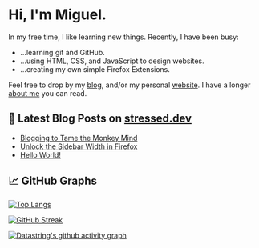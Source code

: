 # Hi, I'm Miguel.

In my free time, I like learning new things. Recently, I have been busy:
- ...learning git and GitHub.
- ...using HTML, CSS, and JavaScript to design websites.
- ...creating my own simple Firefox Extensions.

Feel free to drop by my [blog](https://stressed.dev), and/or my personal [website](https://miguelpimentel.do). I have a longer [about me](https://miguelpimentel.do/about) you can read.

## 📕 Latest Blog Posts on [stressed.dev](https://stressed.dev/)

<!-- BLOG-POST-LIST:START -->
- [Blogging to Tame the Monkey Mind](https://miguelpimentel.do/betise/posts/monkey-brain/)
- [Unlock the Sidebar Width in Firefox](https://miguelpimentel.do/betise/posts/unlock-firefox-sidebar/)
- [Hello World!](https://miguelpimentel.do/betise/posts/hello-world/)
<!-- BLOG-POST-LIST:END -->

## 📈 GitHub Graphs

[![Top Langs](https://github-readme-stats-datastring.vercel.app/api/top-langs/?username=datastring&layout=compact&theme=material-palenight)](https://github.com/datastring/github-readme-stats)

[![GitHub Streak](https://streak-stats.demolab.com?user=datastring&theme=material-palenight&border_radius=5&mode=weekly&exclude_days=Sun%2CSat)](https://git.io/streak-stats)

[![Datastring's github activity graph](https://github-readme-activity-graph.cyclic.app/graph?username=datastring&theme=material-palenight&height=200&area=true&radius=5&hide_title=true)](https://github.com/ashutosh00710/github-readme-activity-graph)
